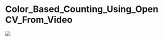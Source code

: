 # Color_Based_Counting_Using_OpenCV_From_Video

<img src="https://media.giphy.com/media/zZfhrXbtBqL6Fyz4Hy/giphy.gif">
